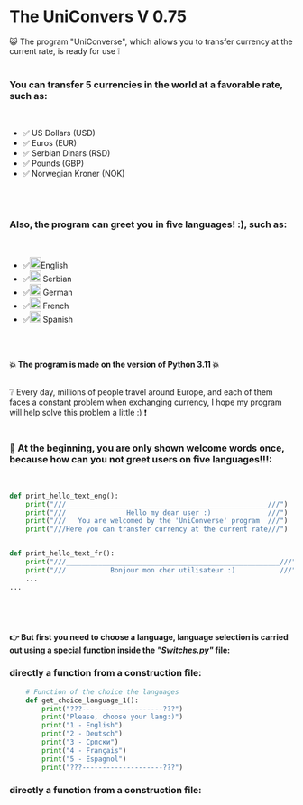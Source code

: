 # The UniConvers V 0.75

😺 The program "UniConverse", which allows you to transfer currency at the current rate, is ready for use ❕ 
<br />
<br />

### **You can transfer 5 currencies in the world at a favorable rate, such as:**
<br />

<ul>
    <li>✅ US Dollars (USD) </li>
    <li>✅ Euros (EUR) </li>
    <li>✅ Serbian Dinars (RSD) </li>
    <li>✅ Pounds (GBP) </li>
    <li>✅ Norwegian Kroner (NOK) </li>
</ul>
<br />
<br />

### **Also, the program can greet you in five languages! :), such as:**
<br />

<ul>
    <li>✅<img src="https://th.bing.com/th/id/OIP.lcElUjxX_dDwCNCb3KkG9QHaEo?pid=ImgDet&rs=1" style="width: 20px">English </li>
    <li>✅<img src="https://th.bing.com/th/id/R.20cca07dfda89b5054b68e5b54e2ddc0?rik=tLso0pVAlNKO9w&riu=http%3a%2f%2fwww.hqwallpapers.ru%2fwallpapers%2fflags%2fflag-serbii-774x435.jpg&ehk=AyW4Xr2XqoteTTUHmmKUhE3h%2fWJg9dgv6q4%2ftg522y8%3d&risl=&pid=ImgRaw&r=0"style="width: 20px"> Serbian </li>
    <li>✅<img src="https://th.bing.com/th/id/R.c69fe03f837a2557067c770656beda72?rik=xNJzv5LcCeFLAw&pid=ImgRaw&r=0" style="width: 20px"> German </li>
    <li>✅<img src="https://th.bing.com/th/id/OIP.OV6AUPcF7B_dxdEcgMZCdQHaE8?w=303&h=202&c=7&r=0&o=5&dpr=1.3&pid=1.71" style="width: 20px"> French </li>
    <li>✅<img src="https://th.bing.com/th/id/R.9d7997e4e13b1c737217f8d1a3f1c6f5?rik=2tCsgtAE5w6xoA&riu=http%3a%2f%2fechesters.co.uk%2fimages%2fposts%2fflag-of-spain.png&ehk=t0cUSAxXePoXOokg%2bPWqCFoxqJQ%2bXhrIA3V%2b9QQEeoM%3d&risl=&pid=ImgRaw&r=0" style="width: 20px"> Spanish </li>
</ul>
<br />
<br />

**💥 The program is made on the version of Python 3.11 💥**
<br />
<br />

❔ Every day, millions of people travel around Europe, and each of them faces a constant problem when exchanging currency, I hope my program will help solve this problem a little :) ❗
<br />
<br />

### 👋 At the beginning, you are only shown welcome words once, because how can you not greet users on five languages!!!:
<br />

```python 
def print_hello_text_eng():
    print("///__________________________________________________///")
    print("///               Hello my dear user :)              ///")
    print("///   You are welcomed by the 'UniConverse' program  ///")
    print("///Here you can transfer currency at the current rate///")


def print_hello_text_fr():
    print("///_____________________________________________________///")
    print("///           Bonjour mon cher utilisateur :)           ///")
    ...
...
```
<br />
<br />

### 
**👉 But first you need to choose a language, language selection is carried out using a special function inside the _"Switches.py"_ file:**
<br />


### directly a function from a construction file:
```python 
    # Function of the choice the languages
    def get_choice_language_1():
        print("???--------------------???")
        print("Please, choose your lang:)")
        print("1 - English")
        print("2 - Deutsch")
        print("3 - Српски")
        print("4 - Français")
        print("5 - Espagnol")
        print("???--------------------???")

```

### directly a function from a construction file:
